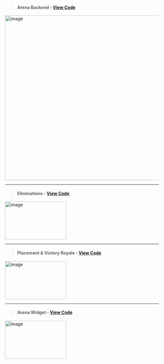 > #### Arena Backend - [View Code](https://github.com/EonOGFN/OG-Fortnite-Arena/blob/main/Arena_Backend.md)
<img width="960" height="540" alt="image" src="https://github.com/user-attachments/assets/7a676a40-f1ca-4e1d-bd88-44ca9074b605" />

---

> #### Eliminations - [View Code](https://github.com/EonOGFN/OG-Fortnite-Arena/blob/main/Kills.md)
<img width="200" height="125" alt="image" src="https://github.com/user-attachments/assets/918edd5e-7546-4057-adc9-58c94c1518cf" />

---

> #### Placement & Victory Royale - [View Code](https://github.com/EonOGFN/OG-Fortnite-Arena/blob/main/Placement.md)
<img width="200" height="125" alt="image" src="https://github.com/user-attachments/assets/41cfdad3-36c8-4c9d-96a6-69e99f438a78" />

---

> #### Arena Widget - [View Code](https://github.com/EonOGFN/OG-Fortnite-Arena/blob/main/Widget.cpp)
<img width="200" height="125" alt="image" src="https://github.com/user-attachments/assets/6ebc5c1e-523f-4f37-9796-ecb4025c7195" />
